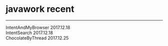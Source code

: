# javawork recent
------------------
IntentAndMyBrowser 2017.12.18<br>
IntentSearch       2017.12.18<br>
ChocolateByThread  2017.12.25<br>
